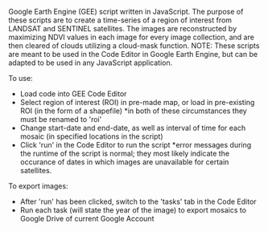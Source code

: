 Google Earth Engine (GEE) script written in JavaScript. 
The purpose of these scripts are to create a time-series of a region of interest from LANDSAT and SENTINEL satellites.
The images are reconstructed by maximizing NDVI values in each image for every image collection, and are then cleared of clouds utilizing a cloud-mask function.
NOTE: These scripts are meant to be used in the Code Editor in Google Earth Engine, but can be adapted to be used in any JavaScript application.

To use:
- Load code into GEE Code Editor
- Select region of interest (ROI) in pre-made map, or load in pre-existing ROI (in the form of a shapefile)
    *in both of these circumstances they must be renamed to 'roi'
- Change start-date and end-date, as well as interval of time for each mosaic (in specified locations in the script)
- Click 'run' in the Code Editor to run the script
    *error messages during the runtime of the script is normal; they most likely indicate the occurance of dates in which images are unavailable for certain satellites.
    
To export images:
- After 'run' has been clicked, switch to the 'tasks' tab in the Code Editor
- Run each task (will state the year of the image) to export mosaics to Google Drive of current Google Account
